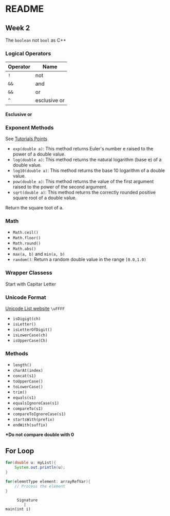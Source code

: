 # README

## Week 2

The `boolean` not `bool` as C++

### Logical Operators

| Operator | Name |
| --- | --- |
| `!` | not |
| `&&` | and |
| `&&` | or |
| `^` | esclusive or |

#### Esclusive or

### Exponent Methods

See [Tutorials Points](https://www.tutorialspoint.com/java/lang/java_lang_math.htm)

* `exp(double a)`: This method returns Euler's number e raised to the power of a double value.
* `log(double a)`: This method returns the natural logarithm \(base e\) of a double value.
* `log10(double a)`: This method returns the base 10 logarithm of a double value.
* `pow(double a)`: This method returns the value of the first argument raised to the power of the second argument.
* `sqrt(double a)`: This method returns the correctly rounded positive square root of a double value.

Return the square toot of a.

### Math

* `Math.ceil()`
* `Math.floor()`
* `Math.round()`
* `Math.abs()`
* `max(a, b)` and `min(a, b)`
* `random()`: Return a random double value in the range `[0.0,1.0)`

### Wrapper Classess

Start with Capitar Letter

### Unicode Format

[Unicode List website](https://en.wikipedia.org/wiki/List_of_Unicode_characters) `\uFFFF`

* `isDigigt(ch)`
* `isLetter()`
* `isLetterOfDigit()`
* `isLowerCase(ch)`
* `isUpperCase(Ch)`

### Methods

* `length()`
* `charAt(index)`
* `concat(s1)`
* `toUpperCase()`
* `toLowerCase()`
* `trim()`
* `equals(s1)`
* `equalsIgnoreCase(s1)`
* `compareTo(s1)`
* `compareToIgnoreCase(s1)`
* `startsWith(prefix)`
* `endWith(suffix)`

**\*Do not compare double with 0**

## For Loop

```java
for(double u: myList){
    System.out.println(u);
}
```

```java
for(elemntType element: arrayRefVar){
    // Process the element
}
```

```text
     Signature
        |
main(int i)
```

